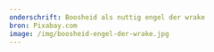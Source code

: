 ```yaml
---
onderschrift: Boosheid als nuttig engel der wrake
bron: Pixabay.com
image: /img/boosheid-engel-der-wrake.jpg
---
```

